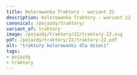 ```yaml
---
title: Kolorowanka Traktory - wariant 22
description: Kolorowanka Traktory - wariant 22
canonical: /pojazdy/traktory/
variant_of: traktory
image: /pojazdy/traktory/22/traktory-22.svg
pdf: /pojazdy/traktory/22/traktory-22.pdf
alt: "traktory kolorowanki dla dzieci"
tags:
- pojazdy
- traktory
---
```

